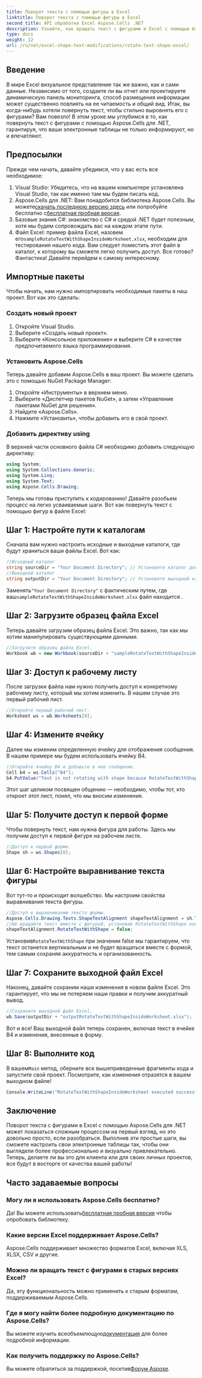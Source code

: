 ```yaml
---
title: Поворот текста с помощью фигуры в Excel
linktitle: Поворот текста с помощью фигуры в Excel
second_title: API обработки Excel Aspose.Cells .NET
description: Узнайте, как вращать текст с фигурами в Excel с помощью Aspose.Cells для .NET. Следуйте этому пошаговому руководству для идеальной презентации Excel.
type: docs
weight: 12
url: /ru/net/excel-shape-text-modifications/rotate-text-shape-excel/
---
```

## Введение
В мире Excel визуальное представление так же важно, как и сами данные. Независимо от того, создаете ли вы отчет или проектируете динамическую панель мониторинга, способ размещения информации может существенно повлиять на ее читаемость и общий вид. Итак, вы когда-нибудь хотели повернуть текст, чтобы стильно выровнять его с фигурами? Вам повезло! В этом уроке мы углубимся в то, как повернуть текст с фигурами с помощью Aspose.Cells для .NET, гарантируя, что ваши электронные таблицы не только информируют, но и впечатляют.
## Предпосылки
Прежде чем начать, давайте убедимся, что у вас есть все необходимое:
1. Visual Studio: Убедитесь, что на вашем компьютере установлена Visual Studio, так как именно там мы будем писать код.
2.  Aspose.Cells для .NET: Вам понадобится библиотека Aspose.Cells. Вы можете[скачать последнюю версию здесь](https://releases.aspose.com/cells/net/) или попробуйте бесплатно с[бесплатная пробная версия](https://releases.aspose.com/).
3. Базовые знания C#: знакомство с C# и средой .NET будет полезным, хотя мы будем сопровождать вас на каждом этапе пути.
4.  Файл Excel: пример файла Excel, назовем его`sampleRotateTextWithShapeInsideWorksheet.xlsx`, необходим для тестирования нашего кода. Вам следует поместить этот файл в каталог, к которому вы сможете легко получить доступ.
Все готово? Фантастика! Давайте перейдем к самому интересному.
## Импортные пакеты
Чтобы начать, нам нужно импортировать необходимые пакеты в наш проект. Вот как это сделать:
### Создать новый проект
1. Откройте Visual Studio.
2. Выберите «Создать новый проект».
3. Выберите «Консольное приложение» и выберите C# в качестве предпочитаемого языка программирования.
### Установить Aspose.Cells
Теперь давайте добавим Aspose.Cells в ваш проект. Вы можете сделать это с помощью NuGet Package Manager:
1. Откройте «Инструменты» в верхнем меню.
2. Выберите «Диспетчер пакетов NuGet», а затем «Управление пакетами NuGet для решения».
3. Найдите «Aspose.Cells».
4. Нажмите «Установить», чтобы добавить его в свой проект.
### Добавить директиву using
В верхней части основного файла C# необходимо добавить следующую директиву:
```csharp
using System;
using System.Collections.Generic;
using System.Linq;
using System.Text;
using Aspose.Cells.Drawing;
```
Теперь мы готовы приступить к кодированию!
Давайте разобьем процесс на легко усваиваемые шаги. Вот как повернуть текст с помощью фигур в файле Excel:
## Шаг 1: Настройте пути к каталогам
Сначала вам нужно настроить исходные и выходные каталоги, где будут храниться ваши файлы Excel. Вот как:
```csharp
//Исходный каталог
string sourceDir = "Your Document Directory"; // Установите каталог документов
//Выходной каталог
string outputDir = "Your Document Directory"; // Установите выходной каталог
```
 Заменять`"Your Document Directory"` с фактическим путем, где ваш`sampleRotateTextWithShapeInsideWorksheet.xlsx` файл находится .
## Шаг 2: Загрузите образец файла Excel
Теперь давайте загрузим образец файла Excel. Это важно, так как мы хотим манипулировать существующими данными.
```csharp
//Загрузите образец файла Excel.
Workbook wb = new Workbook(sourceDir + "sampleRotateTextWithShapeInsideWorksheet.xlsx");
```
## Шаг 3: Доступ к рабочему листу
После загрузки файла нам нужно получить доступ к конкретному рабочему листу, который мы хотим изменить. В нашем случае это первый рабочий лист.
```csharp
//Откройте первый рабочий лист.
Worksheet ws = wb.Worksheets[0];
```
## Шаг 4: Измените ячейку
Далее мы изменим определенную ячейку для отображения сообщения. В нашем примере мы будем использовать ячейку B4.
```csharp
//Откройте ячейку B4 и добавьте в нее сообщение.
Cell b4 = ws.Cells["B4"];
b4.PutValue("Text is not rotating with shape because RotateTextWithShape is false.");
```
Этот шаг целиком посвящен общению — необходимо, чтобы тот, кто откроет этот лист, понял, что мы вносим изменения.
## Шаг 5: Получите доступ к первой форме
Чтобы повернуть текст, нам нужна фигура для работы. Здесь мы получим доступ к первой фигуре на рабочем листе.
```csharp
//Доступ к первой форме.
Shape sh = ws.Shapes[0];
```
## Шаг 6: Настройте выравнивание текста фигуры
Вот тут-то и происходит волшебство. Мы настроим свойства выравнивания текста фигуры.
```csharp
//Доступ к выравниванию текста формы.
Aspose.Cells.Drawing.Texts.ShapeTextAlignment shapeTextAlignment = sh.TextBody.TextAlignment;
//Не вращайте текст вместе с фигурой, установив RotateTextWithShape как false.
shapeTextAlignment.RotateTextWithShape = false;
```
 Установив`RotateTextWithShape` при значении false мы гарантируем, что текст останется вертикальным и не будет вращаться вместе с формой, тем самым сохраняя аккуратность и организованность.
## Шаг 7: Сохраните выходной файл Excel
Наконец, давайте сохраним наши изменения в новом файле Excel. Это гарантирует, что мы не потеряем наши правки и получим аккуратный вывод.
```csharp
//Сохраните выходной файл Excel.
wb.Save(outputDir + "outputRotateTextWithShapeInsideWorksheet.xlsx");
```
Вот и все! Ваш выходной файл теперь сохранен, включая текст в ячейке B4 и изменения, внесенные в форму.
## Шаг 8: Выполните код
 В вашем`Main` метод, оберните все вышеприведенные фрагменты кода и запустите свой проект. Посмотрите, как изменения отразятся в вашем выходном файле!
```csharp
Console.WriteLine("RotateTextWithShapeInsideWorksheet executed successfully.");
```
## Заключение
Поворот текста с фигурами в Excel с помощью Aspose.Cells для .NET может показаться сложным процессом на первый взгляд, но это довольно просто, если разобраться. Выполнив эти простые шаги, вы сможете настроить свои электронные таблицы так, чтобы они выглядели более профессионально и визуально привлекательно. Теперь, делаете ли вы это для клиента или для своих личных проектов, все будут в восторге от качества вашей работы!
## Часто задаваемые вопросы
### Могу ли я использовать Aspose.Cells бесплатно?
 Да! Вы можете использовать[бесплатная пробная версия](https://releases.aspose.com/) чтобы опробовать библиотеку.
### Какие версии Excel поддерживает Aspose.Cells?
Aspose.Cells поддерживает множество форматов Excel, включая XLS, XLSX, CSV и другие.
### Можно ли вращать текст с фигурами в старых версиях Excel?
Да, эту функциональность можно применить к старым форматам, поддерживаемым Aspose.Cells.
### Где я могу найти более подробную документацию по Aspose.Cells?
 Вы можете изучить всеобъемлющую[документация](https://reference.aspose.com/cells/net/) для более подробной информации.
### Как получить поддержку по Aspose.Cells?
 Вы можете обратиться за поддержкой, посетив[Форум Aspose](https://forum.aspose.com/c/cells/9).